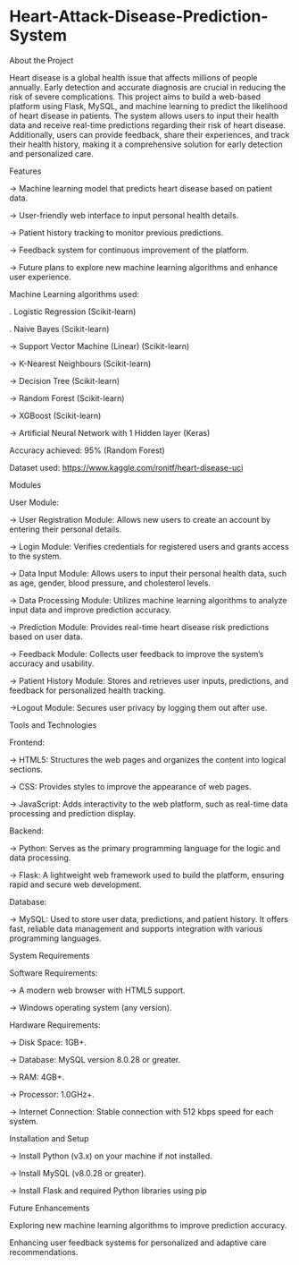# Heart-Attack-Disease-Prediction-System

About the Project

Heart disease is a global health issue that affects millions of people annually. Early detection and accurate diagnosis are crucial in reducing the risk of severe complications. This project aims to build a web-based platform using Flask, MySQL, and machine learning to predict the likelihood of heart disease in patients. The system allows users to input their health data and receive real-time predictions regarding their risk of heart disease. Additionally, users can provide feedback, share their experiences, and track their health history, making it a comprehensive solution for early detection and personalized care.



Features

-> Machine learning model that predicts heart disease based on patient data.

-> User-friendly web interface to input personal health details.

-> Patient history tracking to monitor previous predictions.

-> Feedback system for continuous improvement of the platform.

-> Future plans to explore new machine learning algorithms and enhance user experience.



Machine Learning algorithms used:

. Logistic Regression (Scikit-learn)

. Naive Bayes (Scikit-learn)

-> Support Vector Machine (Linear) (Scikit-learn)

-> K-Nearest Neighbours (Scikit-learn)

-> Decision Tree (Scikit-learn)

-> Random Forest (Scikit-learn)

-> XGBoost (Scikit-learn)

-> Artificial Neural Network with 1 Hidden layer (Keras)

Accuracy achieved: 95% (Random Forest)



Dataset used: https://www.kaggle.com/ronitf/heart-disease-uci



Modules

User Module:

-> User Registration Module: Allows new users to create an account by entering their personal details.

-> Login Module: Verifies credentials for registered users and grants access to the system.

-> Data Input Module: Allows users to input their personal health data, such as age, gender, blood pressure, and cholesterol levels.

-> Data Processing Module: Utilizes machine learning algorithms to analyze input data and improve prediction accuracy.

-> Prediction Module: Provides real-time heart disease risk predictions based on user data.

-> Feedback Module: Collects user feedback to improve the system’s accuracy and usability.

-> Patient History Module: Stores and retrieves user inputs, predictions, and feedback for personalized health tracking.

->Logout Module: Secures user privacy by logging them out after use.



Tools and Technologies

Frontend:

-> HTML5: Structures the web pages and organizes the content into logical sections.

-> CSS: Provides styles to improve the appearance of web pages.

-> JavaScript: Adds interactivity to the web platform, such as real-time data processing and prediction display.

Backend:

-> Python: Serves as the primary programming language for the logic and data processing.

-> Flask: A lightweight web framework used to build the platform, ensuring rapid and secure web development.

Database:

-> MySQL: Used to store user data, predictions, and patient history. It offers fast, reliable data management and supports integration with various programming languages.



System Requirements

Software Requirements:

-> A modern web browser with HTML5 support.

-> Windows operating system (any version).

Hardware Requirements:

-> Disk Space: 1GB+.

-> Database: MySQL version 8.0.28 or greater.

-> RAM: 4GB+.

-> Processor: 1.0GHz+.

-> Internet Connection: Stable connection with 512 kbps speed for each system.



Installation and Setup

-> Install Python (v3.x) on your machine if not installed.

-> Install MySQL (v8.0.28 or greater).

-> Install Flask and required Python libraries using pip



Future Enhancements

Exploring new machine learning algorithms to improve prediction accuracy.

Enhancing user feedback systems for personalized and adaptive care recommendations.
